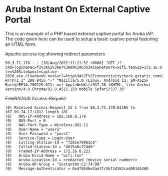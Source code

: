 # Aruba Instant On External Captive Portal

This is an example of a PHP based external captive portal for Aruba iAP. The code given here can be used to setup a basic captive portal featuring an HTML form.

Apache access log showing redirect parameters

```
50.3.71.170 - - [18/Aug/2021:11:11:32 +0000] "GET /?cmd=login&mac=f2%3A62%3Ae7%3A99%3A63%3Ac6&network=wifi.ten&ip=172.16.0.221&apmac=d0%3A15%3Aa6%3Ac2%3A74%3Ad0&site=wifi-ten%20Site&post=captive-2020.aio.cloudauth.net&url=http%3A%2F%2Fconnectivitycheck.gstatic.com%2Fgenerate_204 HTTP/1.1" 200 8455 "-" "Mozilla/5.0 (Linux; Android 11; SM-A515F Build/RP1A.200720.012; wv) AppleWebKit/537.36 (KHTML, like Gecko) Version/4.0 Chrome/92.0.4515.159 Mobile Safari/537.36"
```

FreeRADIUS Access-Request

```
(0) Received Access-Request Id 1 from 50.3.71.170:61185 to 167.99.74.17:1812 length 181
(0)   NAS-IP-Address = 192.168.8.179
(0)   NAS-Port = 0
(0)   NAS-Port-Type = Wireless-802.11
(0)   User-Name = "user1"
(0)   User-Password = "pass1"
(0)   Service-Type = Login-User
(0)   Calling-Station-Id = "f262e79963c6"
(0)   Called-Station-Id = "d015a6c274d0"
(0)   Framed-IP-Address = 172.16.0.221
(0)   Aruba-Essid-Name = "wifi.ten"
(0)   Aruba-Location-Id = <redacted (device serial number)>
(0)   Aruba-AP-Group = "InstantOn-C2:74:D0"
(0)   Message-Authenticator = 0xdf504be2ae2fc5bf3d362cad0014b260
```
